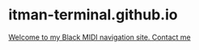 # itman-terminal.github.io
<a href="http://itman-terminal.github.io/index.html">Welcome to my Black MIDI navigation site.
 </a>
 <a href="http://itman-terminal.github.io/contact.html">Contact me
 </a>
